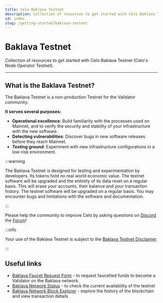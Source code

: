 ```yaml
---
title: Celo Baklava Testnet
description: Collection of resources to get started with Celo Baklava Testnet (Celo's Node Operator Testnet).
id: index
slug: /getting-started/baklava-testnet
---
```

# Baklava Testnet

Collection of resources to get started with Celo Baklava Testnet (Celo's Node Operator Testnet).

___

## What is the Baklava Testnet?

The Baklava Testnet is a non-production Testnet for the Validator community. 

**It serves several purposes:**

- **Operational excellence**: Build familiarity with the processes used on Mainnet, and to verify the security and stability of your infrastructure with the new software.
- **Detecting vulnerabilities**: Discover bugs in new software releases before they reach Mainnet.
- **Testing ground**: Experiment with new infrastructure configurations in a low-risk environment.

:::warning

The Baklava Testnet is designed for testing and experimentation by developers. Its tokens hold no real world economic value. The testnet software will be upgraded and the entirety of its data reset on a regular basis. This will erase your accounts, their balance and your transaction history. The testnet software will be upgraded on a regular basis. You may encounter bugs and limitations with the software and documentation.

:::

Please help the community to improve Celo by asking questions on [Discord](https://chat.celo.org) the [Forum](https://forum.celo.org/c/baklava-testnet)!

:::info

Your use of the Baklava Testnet is subject to the [Baklava Testnet Disclaimer](/important-information/baklava-testnet-disclaimer).

:::

## Useful links

- [Baklava Faucet Request Form](https://forms.gle/JTYkMAJWTAUQp1sv9) - to request faucetted funds to become a Validator on the Baklava network.
- [Baklava Network Status](https://baklava-celostats.celo-testnet.org) - to check the current availability of the testnet
- [Baklava Network Block Explorer](https://baklava-blockscout.celo-testnet.org) - explore the history of the blockchain and view transaction details
